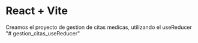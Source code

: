 # React + Vite

Creamos el proyecto de gestion de citas medicas, utilizando el useReducer
"# gestion_citas_useReducer"
